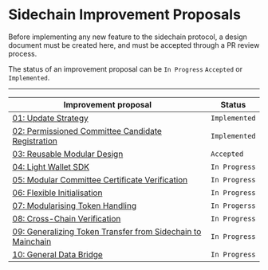 # Sidechain Improvement Proposals

Before implementing any new feature to the sidechain protocol, a design document must be created here,
and must be accepted through a PR review process.

The status of an improvement proposal can be `In Progress` `Accepted` or `Implemented`.

-------------------------------------------------------------------------------------------------------------------------------------------------------
| Improvement proposal                                                                                                                | Status        |
|-------------------------------------------------------------------------------------------------------------------------------------|---------------|
| [01: Update Strategy](./SIPs/01-UpdateStrategy.md)                                                                                  | `Implemented` |
| [02: Permissioned Committee Candidate Registration](./SIPs/02-PermissionedCandidates.md)                                            | `Implemented` |
| [03: Reusable Modular Design](./SIPs/03-ReusableModularDesign.md)                                                                   | `Accepted`    |
| [04: Light Wallet SDK](./SIPs/04-LightWalletSDK.md)                                                                                 | `In Progress` |
| [05: Modular Committee Certificate Verification](./SIPs/05-ModularCommitteeCertificateVerification.md)                              | `In Progress` |
| [06: Flexible Initialisation](./SIPs/06-FlexibleInitialisation.md)                                                                  | `In Progress` |
| [07: Modularising Token Handling](./SIPs/07-ModularisingTokenHandling.md)                                                           | `In Progerss` |
| [08: Cross-Chain Verification](./SIPs/08-CrossChainVerification.md)                                                                 | `In Progress` |
| [09: Generalizing Token Transfer from Sidechain to Mainchain](./SIPs/09-Generalizing-Token-Transfer-From-Sidechain-to-Mainchain.md) | `In Progress` |
| [10: General Data Bridge](./SIPs/10-GeneralDataBridge.md)                                                                           | `In Progress` |
